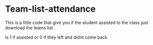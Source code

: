 # Team-list-attendance
This is a little code that give you if the student assisted to the class just download the teams list.

Is 1 if assisted or 0 if they left and didnt come back.
